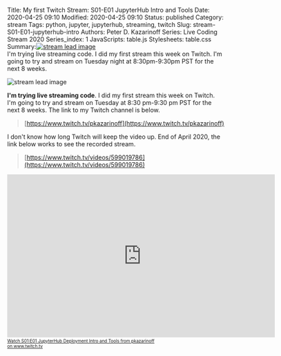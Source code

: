 Title: My first Twitch Stream: S01-E01 JupyterHub Intro and Tools
Date: 2020-04-25 09:10
Modified: 2020-04-25 09:10
Status: published
Category: stream
Tags: python, jupyter, jupyterhub, streaming, twitch
Slug: stream-S01-E01-jupyterhub-intro
Authors: Peter D. Kazarinoff
Series: Live Coding Stream 2020
Series_index: 1
JavaScripts: table.js
Stylesheets: table.css
Summary:[![stream lead image]({static}/posts/stream/images/stream_lead_image.png)]({filename}/posts/stream/stream-2020-S01-E01.md)<br>I'm trying live streaming code. I did my first stream this week on Twitch. I'm going to try and stream on Tuesday night at 8:30pm-9:30pm PST for the next 8 weeks.

![stream lead image]({static}/posts/stream/images/stream_lead_image.png)

**I'm trying live streaming code**. I did my first stream this week on Twitch. I'm going to try and stream on Tuesday at 8:30 pm-9:30 pm PST for the next 8 weeks. The link to my Twitch channel is below.

 > [https://www.twitch.tv/pkazarinoff](https://www.twitch.tv/pkazarinoff)

I don't know how long Twitch will keep the video up. End of April 2020, the link below works to see the recorded stream.

 > [https://www.twitch.tv/videos/599019786](https://www.twitch.tv/videos/599019786)

<iframe src="https://player.twitch.tv/?autoplay=false&t=00h04m48s&video=v599019786" frameborder="0" allowfullscreen="true" scrolling="no" height="378" width="620"></iframe><a href="https://www.twitch.tv/videos/599019786?t=00h04m46s&tt_content=text_link&tt_medium=vod_embed" style="padding:2px 0px 4px; display:block; width:345px; font-weight:normal; font-size:10px; text-decoration:underline;">Watch S01:E01 JupyterHub Deployment Intro and Tools from pkazarinoff on www.twitch.tv</a>
